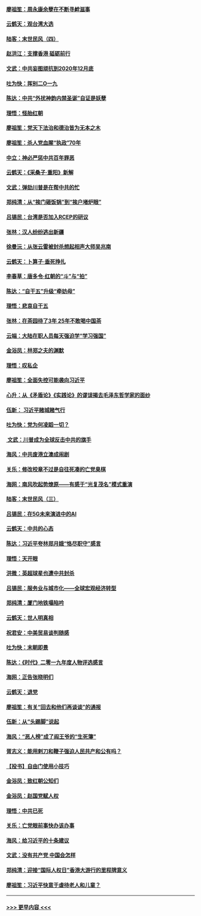 #### [廖祖笙：周永康余孽在不断寻衅滋事](../pages/nsc993/n11751013.md?t=12281933) 
#### [云鹤天：观台湾大选](../pages/nsc993/n11751007.md?t=12281933) 
#### [陆客：末世民风（四）](../pages/nsc993/n11749203.md?t=12281933) 
#### [赵洪江：支撑香港 砥砺前行](../pages/nsc993/n11748482.md?t=12281933) 
#### [文武：中共妄图顽抗到2020年12月底](../pages/nsc993/n11748446.md?t=12281933) 
#### [吐为快：挥别二O一九](../pages/nsc993/n11748411.md?t=12281933) 
#### [陈达：中共“外扰神韵内禁圣诞”自证是妖孽](../pages/nsc993/n11748226.md?t=12281933) 
#### [理悟：怪胎红朝](../pages/nsc993/n11748206.md?t=12281933) 
#### [廖祖笙：党天下法治和德治皆为无本之木](../pages/nsc993/n11748135.md?t=12281933) 
#### [廖祖笙：杀人党血腥“执政”70年](../pages/nsc993/n11745144.md?t=12281933) 
#### [中立：神必严惩中共百年罪恶](../pages/nsc993/n11744970.md?t=12281933) 
#### [云鹤天：《采桑子‧重阳》新解](../pages/nsc993/n11744948.md?t=12281933) 
#### [文武：弹劾川普是在帮中共的忙](../pages/nsc993/n11744758.md?t=12281933) 
#### [郑纯清：从“挨门砸饭锅”到“挨户堵炉眼”](../pages/nsc993/n11744745.md?t=12281933) 
#### [吕锡民：台湾是否加入RCEP的研议](../pages/nsc993/n11744701.md?t=12281933) 
#### [张林：汉人纷纷逃出新疆](../pages/nsc993/n11743530.md?t=12281933) 
#### [徐曼沅：从张云雷被封杀想起相声大师吴兆南](../pages/nsc993/n11741816.md?t=12281933) 
#### [云鹤天：卜算子‧垂死挣扎](../pages/nsc993/n11739956.md?t=12281933) 
#### [李春草：唐多令‧红朝的“斗”与“拍”](../pages/nsc993/n11739830.md?t=12281933) 
#### [陈达：“自干五”升级“牵妨母”](../pages/nsc993/n11739724.md?t=12281933) 
#### [理悟：悲哀自干五](../pages/nsc993/n11739547.md?t=12281933) 
#### [张林：在茶园待了3年 25年不敢喝中国茶](../pages/nsc993/n11739240.md?t=12281933) 
#### [云端：大陆在职人员每天强迫学“学习强国”](../pages/nsc993/n11738735.md?t=12281933) 
#### [金浴凤：林郑之夫的渊默](../pages/nsc993/n11737735.md?t=12281933) 
#### [理悟：叹私企](../pages/nsc993/n11737715.md?t=12281933) 
#### [廖祖笙：全面失控可能袭向习近平](../pages/nsc993/n11737704.md?t=12281933) 
#### [心升：从《矛盾论》《实践论》的谬误揭去毛泽东哲学家的面纱](../pages/nsc993/n11736962.md?t=12281933) 
#### [伍新： 习近平赌城赌气行](../pages/nsc993/n11736929.md?t=12281933) 
#### [吐为快：党为何凌蹈一切？](../pages/nsc993/n11736915.md?t=12281933) 
#### [ 文武：川普成为全球反击中共的旗手](../pages/nsc993/n11736882.md?t=12281933) 
#### [海风：中共废港立澳成闹剧](../pages/nsc993/n11735857.md?t=12281933) 
#### [关乐：修改校章不过是自往死凑的亡党臭棋](../pages/nsc993/n11735097.md?t=12281933) 
#### [海网：南风吹起势燎原——有感于“光复茂名”模式重演](../pages/nsc993/n11732308.md?t=12281933) 
#### [陆客：末世民风（三）](../pages/nsc993/n11732211.md?t=12281933) 
#### [吕锡民：在5G未来演进中的AI](../pages/nsc993/n11730010.md?t=12281933) 
#### [云鹤天：中共的心态](../pages/nsc993/n11729906.md?t=12281933) 
#### [陈达：习近平夸林郑月娥“恪尽职守”感言](../pages/nsc993/n11729881.md?t=12281933) 
#### [理悟：天开眼](../pages/nsc993/n11729699.md?t=12281933) 
#### [洪微：英超球星也遭中共封杀](../pages/nsc993/n11727243.md?t=12281933) 
#### [吕锡民：服务业与城市化——全球宏观经济转型](../pages/nsc993/n11725845.md?t=12281933) 
#### [郑纯清：厦门地铁塌陷吟](../pages/nsc993/n11725813.md?t=12281933) 
#### [云鹤天：世人明真相](../pages/nsc993/n11725621.md?t=12281933) 
#### [祝君安：中美贸易谈判随感](../pages/nsc993/n11725609.md?t=12281933) 
#### [吐为快：末朝即景](../pages/nsc993/n11723365.md?t=12281933) 
#### [陈达：《时代》二零一九年度人物评选感言](../pages/nsc993/n11723337.md?t=12281933) 
#### [海网：正告张晓明们](../pages/nsc993/n11723228.md?t=12281933) 
#### [云鹤天：退党](../pages/nsc993/n11723056.md?t=12281933) 
#### [廖祖笙：有关“回去和他们再谈谈”的通报](../pages/nsc993/n11722442.md?t=12281933) 
#### [伍新：从“头踢脚”说起](../pages/nsc993/n11722429.md?t=12281933) 
#### [海风：“恶人榜”成了阎王爷的“生死簿”](../pages/nsc993/n11722272.md?t=12281933) 
#### [胥志义：能用剌刀和鞭子强迫人民共产和公有吗？](../pages/nsc993/n11720569.md?t=12281933) 
#### [【投书】自由门使用小技巧](../pages/nsc993/n11720180.md?t=12281933) 
#### [金浴凤：致红朝公知们](../pages/nsc993/n11720563.md?t=12281933) 
#### [金浴凤：赵国党赋人权](../pages/nsc993/n11720533.md?t=12281933) 
#### [理悟：中共已死](../pages/nsc993/n11720233.md?t=12281933) 
#### [关乐：亡党眼前事快办该办事](../pages/nsc993/n11719160.md?t=12281933) 
#### [海风：给习近平的十条建议](../pages/nsc993/n11717616.md?t=12281933) 
#### [文武：没有共产党 中国会怎样](../pages/nsc993/n11717584.md?t=12281933) 
#### [郑纯清：迎接“国际人权日”香港大游行的里程牌意义](../pages/nsc993/n11717417.md?t=12281933) 
#### [廖祖笙：习近平快意于虐待老人和儿童？](../pages/nsc993/n11715313.md?t=12281933) 

----
#### [ >>> 更早内容 <<< ](../indexes/nsc993-earlier.md)
